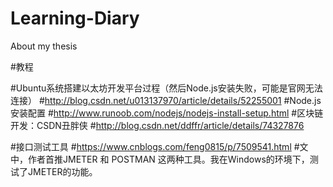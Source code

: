 # Learning-Diary
About my thesis


#教程

#Ubuntu系统搭建以太坊开发平台过程（然后Node.js安装失败，可能是官网无法连接）
#http://blog.csdn.net/u013137970/article/details/52255001
#Node.js安装配置
#http://www.runoob.com/nodejs/nodejs-install-setup.html
#区块链开发：CSDN丑胖侠
#http://blog.csdn.net/ddffr/article/details/74327876

#接口测试工具
#https://www.cnblogs.com/feng0815/p/7509541.html
#文中，作者首推JMETER 和 POSTMAN 这两种工具。我在Windows的环境下，测试了JMETER的功能。
